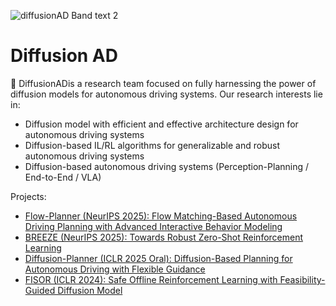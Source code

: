 ![diffusionAD Band text 2](https://github.com/user-attachments/assets/8dbae366-2a9f-4963-a506-b76ec2f6a258)

# Diffusion AD


:raised_hands: DiffusionAD​​ is a research team ​​focused on fully harnessing​​ the power of ​​diffusion models​​ for autonomous driving systems. Our ​​research interests​​ lie in:

- ​​Diffusion model with efficient and effective architecture design​​ for ​​​​autonomous driving systems
- Diffusion-based IL/RL algorithms​​ for ​​generalizable and robust​​ autonomous driving systems
- ​​Diffusion-based​​ autonomous driving systems (​​Perception-Planning / End-to-End / VLA​​)

Projects:

- [Flow-Planner (NeurIPS 2025): Flow Matching-Based Autonomous Driving Planning with Advanced Interactive Behavior Modeling](https://github.com/DiffusionAD/Flow-Planner)
- [BREEZE (NeurIPS 2025): Towards Robust Zero-Shot Reinforcement Learning](https://github.com/DiffusionAD/BREEZE)
- [Diffusion-Planner (ICLR 2025 Oral): Diffusion-Based Planning for Autonomous Driving with Flexible Guidance](https://github.com/DiffusionAD/Diffusion-Planner)
- [FISOR (ICLR 2024): Safe Offline Reinforcement Learning with Feasibility-Guided Diffusion Model](https://github.com/DiffusionAD/FISOR)
